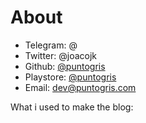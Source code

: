 # About
- Telegram: @
- Twitter: @joacojk
- Github: [@puntogris](https://github.com/puntogris)
- Playstore: [@puntogris](https://play.google.com/store/apps/dev?id=9215074992728346327&hl)
- Email: [dev@puntogris.com](mailto:dev@puntogris.com)

What i used to make the blog:
